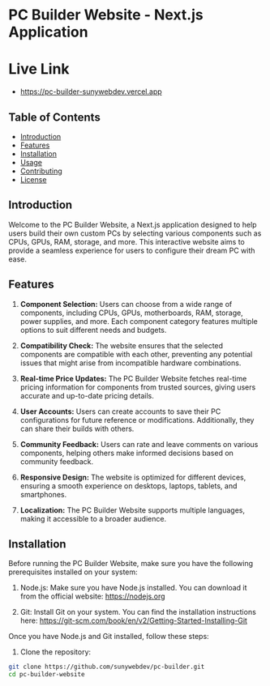 # PC Builder Website - Next.js Application

# Live Link

- https://pc-builder-sunywebdev.vercel.app

## Table of Contents

- [Introduction](#introduction)
- [Features](#features)
- [Installation](#installation)
- [Usage](#usage)
- [Contributing](#contributing)
- [License](#license)

## Introduction

Welcome to the PC Builder Website, a Next.js application designed to help users build their own custom PCs by selecting various components such as CPUs, GPUs, RAM, storage, and more. This interactive website aims to provide a seamless experience for users to configure their dream PC with ease.

## Features

1. **Component Selection:** Users can choose from a wide range of components, including CPUs, GPUs, motherboards, RAM, storage, power supplies, and more. Each component category features multiple options to suit different needs and budgets.

2. **Compatibility Check:** The website ensures that the selected components are compatible with each other, preventing any potential issues that might arise from incompatible hardware combinations.

3. **Real-time Price Updates:** The PC Builder Website fetches real-time pricing information for components from trusted sources, giving users accurate and up-to-date pricing details.

4. **User Accounts:** Users can create accounts to save their PC configurations for future reference or modifications. Additionally, they can share their builds with others.

5. **Community Feedback:** Users can rate and leave comments on various components, helping others make informed decisions based on community feedback.

6. **Responsive Design:** The website is optimized for different devices, ensuring a smooth experience on desktops, laptops, tablets, and smartphones.

7. **Localization:** The PC Builder Website supports multiple languages, making it accessible to a broader audience.

## Installation

Before running the PC Builder Website, make sure you have the following prerequisites installed on your system:

1. Node.js: Make sure you have Node.js installed. You can download it from the official website: https://nodejs.org

2. Git: Install Git on your system. You can find the installation instructions here: https://git-scm.com/book/en/v2/Getting-Started-Installing-Git

Once you have Node.js and Git installed, follow these steps:

1. Clone the repository:

```bash
git clone https://github.com/sunywebdev/pc-builder.git
cd pc-builder-website
```
